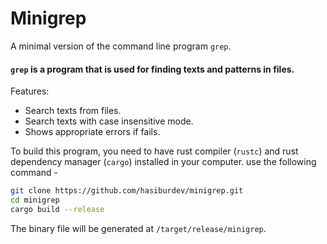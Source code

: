 # Minigrep

A minimal version of the command line program `grep`.

#### `grep` is a program that is used for finding texts and patterns in files.

Features:

- Search texts from files.
- Search texts with case insensitive mode.
- Shows appropriate errors if fails.

To build this program, you need to have rust compiler (`rustc`) and rust dependency manager (`cargo`) installed in your computer. use the following command -

```bash
git clone https://github.com/hasiburdev/minigrep.git
cd minigrep
cargo build --release
```

The binary file will be generated at `/target/release/minigrep`.
